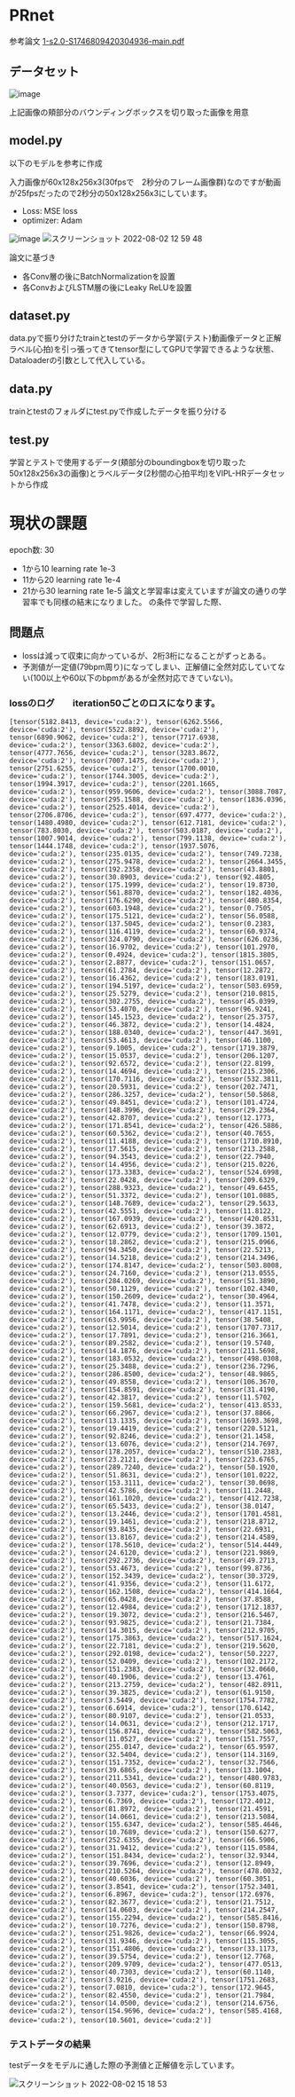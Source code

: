 # PRnet

参考論文
[1-s2.0-S1746809420304936-main.pdf](https://github.com/kaishu16/PRnet/files/9241286/1-s2.0-S1746809420304936-main.pdf)

## データセット

![image](https://user-images.githubusercontent.com/43696731/182383553-5fed908e-c282-428a-a411-bd2ce46b183d.png)

上記画像の頬部分のバウンディングボックスを切り取った画像を用意


## model.py
以下のモデルを参考に作成

入力画像が60x128x256x3(30fpsで　2秒分のフレーム画像群)なのですが動画が25fpsだったので2秒分の50x128x256x3にしています。

- Loss: MSE loss
- optimizer: Adam

![image](https://user-images.githubusercontent.com/43696731/182303896-ec3b10b1-ccda-45c4-aabb-1f00ada5b777.png)
![スクリーンショット 2022-08-02 12 59 48](https://user-images.githubusercontent.com/43696731/182303792-550c965f-dd13-4d82-bd42-7423778b156c.png)

論文に基づき
- 各Conv層の後にBatchNormalizationを設置
- 各ConvおよびLSTM層の後にLeaky ReLUを設置


## dataset.py
data.pyで振り分けたtrainとtestのデータから学習(テスト)動画像データと正解ラベル(心拍)を引っ張ってきてtensor型にしてGPUで学習できるような状態、Dataloaderの引数として代入している。

## data.py
trainとtestのフォルダにtest.pyで作成したデータを振り分ける

## test.py
学習とテストで使用するデータ(頬部分のboundingboxを切り取った50x128x256x3の画像)とラベルデータ(2秒間の心拍平均)をVIPL-HRデータセットから作成


# 現状の課題

epoch数: 30

- 1から10 learning rate 1e-3
- 11から20 learning rate 1e-4
- 21から30 learning rate 1e-5
論文と学習率は変えていますが論文の通りの学習率でも同様の結末になりました。
の条件で学習した際、

## 問題点
- lossは減って収束に向かっているが、2桁3桁になることがずっとある。
- 予測値が一定値(79bpm周り)になってしまい、正解値に全然対応していてない(100以上や60以下のbpmがあるが全然対応できていない)。


### lossのログ　　iteration50ごとのロスになります。

```[tensor(5182.8413, device='cuda:2'), tensor(6262.5566, device='cuda:2'), tensor(5522.8892, device='cuda:2'), tensor(6890.9062, device='cuda:2'), tensor(7717.6938, device='cuda:2'), tensor(3363.6802, device='cuda:2'), tensor(4777.7656, device='cuda:2'), tensor(3283.8672, device='cuda:2'), tensor(7007.1475, device='cuda:2'), tensor(2751.6255, device='cuda:2'), tensor(1700.0010, device='cuda:2'), tensor(1744.3005, device='cuda:2'), tensor(1994.3917, device='cuda:2'), tensor(2201.1665, device='cuda:2'), tensor(959.9606, device='cuda:2'), tensor(3088.7087, device='cuda:2'), tensor(295.1588, device='cuda:2'), tensor(1836.0396, device='cuda:2'), tensor(2525.4014, device='cuda:2'), tensor(2706.8706, device='cuda:2'), tensor(697.4777, device='cuda:2'), tensor(1480.4980, device='cuda:2'), tensor(612.7181, device='cuda:2'), tensor(783.8030, device='cuda:2'), tensor(503.0187, device='cuda:2'), tensor(1007.9014, device='cuda:2'), tensor(799.1138, device='cuda:2'), tensor(1444.1748, device='cuda:2'), tensor(1937.5076, device='cuda:2'), tensor(235.0135, device='cuda:2'), tensor(749.7238, device='cuda:2'), tensor(275.9478, device='cuda:2'), tensor(2664.3455, device='cuda:2'), tensor(192.2358, device='cuda:2'), tensor(43.8801, device='cuda:2'), tensor(30.8903, device='cuda:2'), tensor(92.4805, device='cuda:2'), tensor(175.1999, device='cuda:2'), tensor(19.8730, device='cuda:2'), tensor(561.8870, device='cuda:2'), tensor(182.4036, device='cuda:2'), tensor(176.6290, device='cuda:2'), tensor(480.8354, device='cuda:2'), tensor(603.1948, device='cuda:2'), tensor(0.7505, device='cuda:2'), tensor(175.5121, device='cuda:2'), tensor(56.0588, device='cuda:2'), tensor(137.5045, device='cuda:2'), tensor(0.2383, device='cuda:2'), tensor(116.4119, device='cuda:2'), tensor(60.9374, device='cuda:2'), tensor(324.0790, device='cuda:2'), tensor(626.0236, device='cuda:2'), tensor(16.9702, device='cuda:2'), tensor(101.2970, device='cuda:2'), tensor(0.4924, device='cuda:2'), tensor(1815.3805, device='cuda:2'), tensor(2.8877, device='cuda:2'), tensor(151.0657, device='cuda:2'), tensor(61.2784, device='cuda:2'), tensor(12.2872, device='cuda:2'), tensor(16.4362, device='cuda:2'), tensor(183.0191, device='cuda:2'), tensor(194.5197, device='cuda:2'), tensor(503.6959, device='cuda:2'), tensor(25.5279, device='cuda:2'), tensor(210.0815, device='cuda:2'), tensor(302.2755, device='cuda:2'), tensor(45.0399, device='cuda:2'), tensor(53.4070, device='cuda:2'), tensor(96.9241, device='cuda:2'), tensor(145.1523, device='cuda:2'), tensor(25.3757, device='cuda:2'), tensor(46.3872, device='cuda:2'), tensor(14.4824, device='cuda:2'), tensor(188.0340, device='cuda:2'), tensor(447.3691, device='cuda:2'), tensor(53.4613, device='cuda:2'), tensor(46.1100, device='cuda:2'), tensor(9.1005, device='cuda:2'), tensor(1719.3879, device='cuda:2'), tensor(15.0537, device='cuda:2'), tensor(206.1207, device='cuda:2'), tensor(92.6572, device='cuda:2'), tensor(22.8199, device='cuda:2'), tensor(14.4694, device='cuda:2'), tensor(215.2306, device='cuda:2'), tensor(170.7116, device='cuda:2'), tensor(532.3811, device='cuda:2'), tensor(20.5931, device='cuda:2'), tensor(202.7471, device='cuda:2'), tensor(286.3257, device='cuda:2'), tensor(50.5868, device='cuda:2'), tensor(49.8451, device='cuda:2'), tensor(101.4724, device='cuda:2'), tensor(148.3996, device='cuda:2'), tensor(29.2364, device='cuda:2'), tensor(42.8707, device='cuda:2'), tensor(12.1773, device='cuda:2'), tensor(171.8541, device='cuda:2'), tensor(426.5886, device='cuda:2'), tensor(60.5362, device='cuda:2'), tensor(40.7655, device='cuda:2'), tensor(11.4188, device='cuda:2'), tensor(1710.8910, device='cuda:2'), tensor(17.5615, device='cuda:2'), tensor(213.2588, device='cuda:2'), tensor(94.3543, device='cuda:2'), tensor(22.7940, device='cuda:2'), tensor(14.4956, device='cuda:2'), tensor(215.0226, device='cuda:2'), tensor(173.3383, device='cuda:2'), tensor(524.6998, device='cuda:2'), tensor(22.0428, device='cuda:2'), tensor(209.6329, device='cuda:2'), tensor(288.9323, device='cuda:2'), tensor(49.6455, device='cuda:2'), tensor(51.3372, device='cuda:2'), tensor(101.0885, device='cuda:2'), tensor(148.7689, device='cuda:2'), tensor(29.5633, device='cuda:2'), tensor(42.5551, device='cuda:2'), tensor(11.8122, device='cuda:2'), tensor(167.0939, device='cuda:2'), tensor(420.8531, device='cuda:2'), tensor(62.6913, device='cuda:2'), tensor(39.3872, device='cuda:2'), tensor(12.0779, device='cuda:2'), tensor(1709.1501, device='cuda:2'), tensor(18.2862, device='cuda:2'), tensor(215.0966, device='cuda:2'), tensor(94.3450, device='cuda:2'), tensor(22.5213, device='cuda:2'), tensor(14.5218, device='cuda:2'), tensor(214.3496, device='cuda:2'), tensor(174.8147, device='cuda:2'), tensor(503.8008, device='cuda:2'), tensor(24.7160, device='cuda:2'), tensor(213.0555, device='cuda:2'), tensor(284.0269, device='cuda:2'), tensor(51.3890, device='cuda:2'), tensor(50.1129, device='cuda:2'), tensor(102.4340, device='cuda:2'), tensor(150.2609, device='cuda:2'), tensor(30.4964, device='cuda:2'), tensor(41.7478, device='cuda:2'), tensor(11.3571, device='cuda:2'), tensor(164.1171, device='cuda:2'), tensor(417.1151, device='cuda:2'), tensor(63.9956, device='cuda:2'), tensor(38.5408, device='cuda:2'), tensor(12.5014, device='cuda:2'), tensor(1707.7317, device='cuda:2'), tensor(17.7891, device='cuda:2'), tensor(216.3661, device='cuda:2'), tensor(89.2582, device='cuda:2'), tensor(19.5740, device='cuda:2'), tensor(14.1876, device='cuda:2'), tensor(211.5698, device='cuda:2'), tensor(183.0532, device='cuda:2'), tensor(498.0308, device='cuda:2'), tensor(25.3488, device='cuda:2'), tensor(236.7296, device='cuda:2'), tensor(286.8500, device='cuda:2'), tensor(48.9865, device='cuda:2'), tensor(49.8558, device='cuda:2'), tensor(106.3670, device='cuda:2'), tensor(154.8591, device='cuda:2'), tensor(31.4190, device='cuda:2'), tensor(42.3817, device='cuda:2'), tensor(11.5702, device='cuda:2'), tensor(159.5681, device='cuda:2'), tensor(413.8533, device='cuda:2'), tensor(66.2967, device='cuda:2'), tensor(37.8866, device='cuda:2'), tensor(13.1335, device='cuda:2'), tensor(1693.3698, device='cuda:2'), tensor(19.4419, device='cuda:2'), tensor(220.5121, device='cuda:2'), tensor(92.8246, device='cuda:2'), tensor(21.1458, device='cuda:2'), tensor(13.6076, device='cuda:2'), tensor(214.7697, device='cuda:2'), tensor(178.2057, device='cuda:2'), tensor(510.2383, device='cuda:2'), tensor(23.2121, device='cuda:2'), tensor(223.6765, device='cuda:2'), tensor(289.7240, device='cuda:2'), tensor(50.1920, device='cuda:2'), tensor(51.8631, device='cuda:2'), tensor(101.0222, device='cuda:2'), tensor(153.3111, device='cuda:2'), tensor(30.0698, device='cuda:2'), tensor(42.5786, device='cuda:2'), tensor(11.2448, device='cuda:2'), tensor(161.1020, device='cuda:2'), tensor(412.7238, device='cuda:2'), tensor(65.5433, device='cuda:2'), tensor(38.0147, device='cuda:2'), tensor(13.2446, device='cuda:2'), tensor(1701.4581, device='cuda:2'), tensor(19.1461, device='cuda:2'), tensor(218.8712, device='cuda:2'), tensor(93.8435, device='cuda:2'), tensor(22.6931, device='cuda:2'), tensor(13.8167, device='cuda:2'), tensor(214.4589, device='cuda:2'), tensor(178.5610, device='cuda:2'), tensor(514.4449, device='cuda:2'), tensor(24.6120, device='cuda:2'), tensor(221.9869, device='cuda:2'), tensor(292.2736, device='cuda:2'), tensor(49.2713, device='cuda:2'), tensor(53.4673, device='cuda:2'), tensor(99.8736, device='cuda:2'), tensor(152.3439, device='cuda:2'), tensor(30.3729, device='cuda:2'), tensor(41.9356, device='cuda:2'), tensor(11.6172, device='cuda:2'), tensor(162.1508, device='cuda:2'), tensor(414.1664, device='cuda:2'), tensor(65.0428, device='cuda:2'), tensor(37.8588, device='cuda:2'), tensor(12.4984, device='cuda:2'), tensor(1712.1837, device='cuda:2'), tensor(19.3072, device='cuda:2'), tensor(216.5467, device='cuda:2'), tensor(93.9825, device='cuda:2'), tensor(21.7384, device='cuda:2'), tensor(14.3015, device='cuda:2'), tensor(212.9705, device='cuda:2'), tensor(175.3863, device='cuda:2'), tensor(517.1624, device='cuda:2'), tensor(22.7181, device='cuda:2'), tensor(219.5620, device='cuda:2'), tensor(292.0198, device='cuda:2'), tensor(50.2227, device='cuda:2'), tensor(52.0409, device='cuda:2'), tensor(102.2172, device='cuda:2'), tensor(151.2383, device='cuda:2'), tensor(32.0660, device='cuda:2'), tensor(40.1906, device='cuda:2'), tensor(13.4761, device='cuda:2'), tensor(213.2759, device='cuda:2'), tensor(482.8911, device='cuda:2'), tensor(39.3825, device='cuda:2'), tensor(61.9150, device='cuda:2'), tensor(3.5449, device='cuda:2'), tensor(1754.7782, device='cuda:2'), tensor(6.6914, device='cuda:2'), tensor(170.6142, device='cuda:2'), tensor(80.9107, device='cuda:2'), tensor(21.0533, device='cuda:2'), tensor(14.0631, device='cuda:2'), tensor(212.1717, device='cuda:2'), tensor(156.8741, device='cuda:2'), tensor(582.5063, device='cuda:2'), tensor(11.0527, device='cuda:2'), tensor(151.7557, device='cuda:2'), tensor(255.0147, device='cuda:2'), tensor(65.9597, device='cuda:2'), tensor(32.5404, device='cuda:2'), tensor(114.3169, device='cuda:2'), tensor(151.7352, device='cuda:2'), tensor(32.7566, device='cuda:2'), tensor(39.6865, device='cuda:2'), tensor(13.1004, device='cuda:2'), tensor(211.5341, device='cuda:2'), tensor(480.9783, device='cuda:2'), tensor(40.0563, device='cuda:2'), tensor(60.8119, device='cuda:2'), tensor(3.7377, device='cuda:2'), tensor(1753.4075, device='cuda:2'), tensor(6.7369, device='cuda:2'), tensor(172.4012, device='cuda:2'), tensor(81.8972, device='cuda:2'), tensor(21.4591, device='cuda:2'), tensor(14.0661, device='cuda:2'), tensor(213.5084, device='cuda:2'), tensor(155.6347, device='cuda:2'), tensor(585.4646, device='cuda:2'), tensor(10.7689, device='cuda:2'), tensor(150.6277, device='cuda:2'), tensor(252.6355, device='cuda:2'), tensor(66.5906, device='cuda:2'), tensor(31.9412, device='cuda:2'), tensor(115.0584, device='cuda:2'), tensor(151.8434, device='cuda:2'), tensor(32.9344, device='cuda:2'), tensor(39.7696, device='cuda:2'), tensor(12.8949, device='cuda:2'), tensor(210.5264, device='cuda:2'), tensor(478.0032, device='cuda:2'), tensor(40.6036, device='cuda:2'), tensor(60.3051, device='cuda:2'), tensor(3.8541, device='cuda:2'), tensor(1752.3401, device='cuda:2'), tensor(6.8967, device='cuda:2'), tensor(172.6976, device='cuda:2'), tensor(82.3677, device='cuda:2'), tensor(21.7512, device='cuda:2'), tensor(14.0603, device='cuda:2'), tensor(214.2547, device='cuda:2'), tensor(155.2294, device='cuda:2'), tensor(585.8416, device='cuda:2'), tensor(10.7276, device='cuda:2'), tensor(150.8798, device='cuda:2'), tensor(251.9826, device='cuda:2'), tensor(66.9924, device='cuda:2'), tensor(31.9346, device='cuda:2'), tensor(115.3055, device='cuda:2'), tensor(151.4806, device='cuda:2'), tensor(33.1173, device='cuda:2'), tensor(39.5754, device='cuda:2'), tensor(12.7768, device='cuda:2'), tensor(209.9709, device='cuda:2'), tensor(477.0513, device='cuda:2'), tensor(40.7303, device='cuda:2'), tensor(60.1140, device='cuda:2'), tensor(3.9216, device='cuda:2'), tensor(1751.2683, device='cuda:2'), tensor(7.0810, device='cuda:2'), tensor(172.9645, device='cuda:2'), tensor(82.4550, device='cuda:2'), tensor(21.7984, device='cuda:2'), tensor(14.0500, device='cuda:2'), tensor(214.6756, device='cuda:2'), tensor(154.9696, device='cuda:2'), tensor(585.4168, device='cuda:2'), tensor(10.5601, device='cuda:2')]　```


### テストデータの結果

testデータをモデルに通した際の予測値と正解値を示しています。

![スクリーンショット 2022-08-02 15 18 53](https://user-images.githubusercontent.com/43696731/182352956-0516c5c6-d6cf-4693-85c0-888b097cc86b.png)


